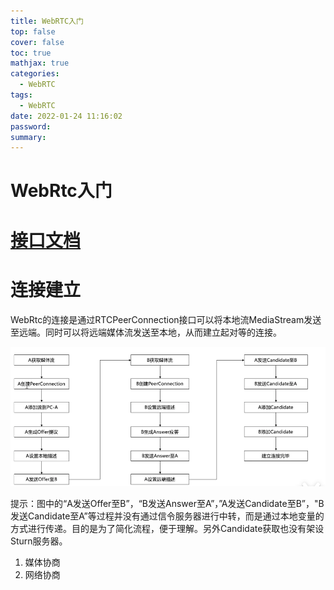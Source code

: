 ```yaml
---
title: WebRTC入门
top: false
cover: false
toc: true
mathjax: true
categories:
  - WebRTC
tags:
  - WebRTC
date: 2022-01-24 11:16:02
password:
summary:
---
```


# WebRtc入门

# [接口文档](https://developer.mozilla.org/zh-CN/docs/Web/API/MediaDevices)



# 连接建立

WebRtc的连接是通过RTCPeerConnection接口可以将本地流MediaStream发送至远端。同时可以将远端媒体流发送至本地，从而建立起对等的连接。



![image-20220125131119425](https://raw.githubusercontent.com/lijinzedev/picture/main/img/202201251311161.png)

提示：图中的“A发送Offer至B”，“B发送Answer至A”，”A发送Candidate至B”，"B发送Candidate至A”等过程并没有通过信令服务器进行中转，而是通过本地变量的方式进行传递。目的是为了简化流程，便于理解。另外Candidate获取也没有架设Sturn服务器。

1. 媒体协商
2. 网络协商

